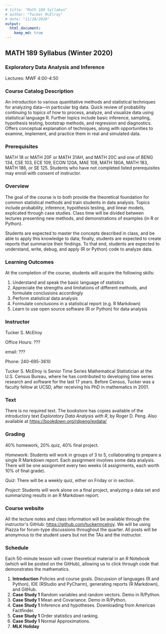 ```yaml
---
# title: "Math 189 Syllabus"
# author: "Tucker McElroy"
# date: "11/28/2020"
output: 
  html_document:
    keep_md: true
---
```


 
## **MATH 189 Syllabus (Winter 2020)**

### **Exploratory Data Analysis and Inference** 
Lectures: MWF 4:00-4:50

### Course Catalog Description
An introduction to various quantitative methods and statistical techniques for analyzing data—in particular big data. Quick review of probability continuing to topics of how to process, analyze, and visualize data using statistical language R. Further topics include basic inference, sampling, hypothesis testing, bootstrap methods, and regression and diagnostics. Offers conceptual explanation of techniques, along with opportunities to examine, implement, and practice them in real and simulated data.

### Prerequisites
MATH 18 or MATH 20F or MATH 31AH, and MATH 20C and one of BENG 134, CSE 103, ECE 109, ECON 120A, MAE 108, MATH 180A, MATH 183, MATH 186, or SE 125. Students who have not completed listed prerequisites may enroll with consent of instructor.

### Overview
The goal of the course is to both provide the theoretical foundation for common statistical methods and train students in data analysis.  Topics include probability, inference, hypothesis testing, and linear models, explicated through case studies.  Class time will be divided between lectures presenting new methods, and
demonstrations of examples (in R or Python).

Students are expected to master the concepts described in class, and be able to apply this knowledge to data; finally, students are expected to create reports that summarize their findings.  To that end, students are expected to understand, write, debug, and apply (R or Python) code to analyze data.
 
### Learning Outcomes
At the completion of the course, students will acquire the following skills:

1. Understand and speak the basic language of statistics
2. Appreciate the strengths and limitations of different methods, and formulate conclusions accordingly
3. Perform statistical data analysis 
4. Formulate conclusions in a statistical report (e.g. R Markdown)
5. Learn to use open source software (R or Python) for data analysis

### Instructor
 Tucker S. McElroy
 <!-- Research and Methodology Directorate, U.S. Census Bureau   -->
 <!-- 4600 Silver Hill Road, Washington, D.C. 20233-9100   -->
 <!-- tucker.s.mcelroy@census.gov    -->
 
 Office Hours: ???
 
 email: ???
 
 Phone: 240-695-3610
 
 Tucker S. McElroy is Senior Time Series Mathematical Statistician at the U.S. Census Bureau, where he has contributed to developing time series research and software for the last 17 years. Before Census, Tucker was a faculty fellow at UCSD, after receiving his PhD in mathematics in 2001. 
 <!-- He has published more than 80 papers and is a recipient of the Arthur S. Flemming award (2011). -->
 
### Text
There is no required text.  The bookstore has copies available of the introductory text *Exploratory Data Analysis with R*, by Roger D. Peng.  Also available at https://bookdown.org/rdpeng/exdata/
 
### Grading
40% homework, 20% quiz, 40% final project.

*Homework*: Students will work in groups of 3 to 5, collaborating to prepare a single R Markdown report.  Each assignment involves some data analysis.  There will be one assignment every two weeks (4 assignments, each worth 10% of final grade).

*Quiz*: There will be a weekly quiz, either on Friday or in section.  

*Project*: Students will work alone on a final project, analyzing a data set and summarizing results in an R Markdown report.

### Course website
All the lecture notes and class information will be available through the instructor's GitHub: https://github.com/tuckermcelroy.  We will be using Piazza for forum-type discussions throughout the quarter. All posts will be anonymous to the student users but not the TAs and the instructor.
 

### Schedule
Each 50-minute lesson will cover theoretical material in an R Notebook (which will be posted on the GitHub), allowing us to click through code that demonstrates the mathematics.

1. **Introduction** Policies and course goals.  Discussion of languages (R and Python), IDE (RStudio and PyCharm), generating reports (R Markdown), and GitHub.
2. **Case Study 1** Random variables and random vectors.  Demo in R/Python.
3. **Case Study 1** Mean and Covariance.  Demo in R/Python. 
4. **Case Study 1** Inference and hypotheses.  Downloading from American Factfinder.
5. **Case Study 1** Order statistics and ranking.    
6. **Case Study 1** Normal Approximations.   
7. **MLK Holiday**

  
<!-- 3 Case study 2: survey methodology, simple random and stratified sampling, confidence intervals, bootstrap, finite sample population, confidence intervals, classification tree -->
<!-- 3 Case study 4: poisson process, estimation and testing, goodness of fit test, twosample testing, information, asymptotic variance -->
<!-- 4 Case study 5: regression, longitudinal data, prediction, confidence intervals, testing -->

  
